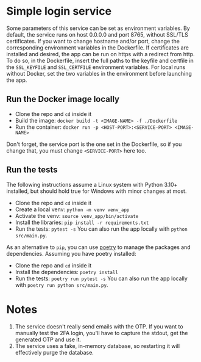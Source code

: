 # Simple login service
Some parameters of this service can be set as environment variables. 
By default, the service runs on host 0.0.0.0 and port 8765, without SSL/TLS certificates. 
If you want to change hostname and/or port, change the corresponding environment variables in the Dockerfile.
If certificates are installed and desired, the app can be run on https with a redirect from http. To do so, in the Dockerfile, insert the full paths to the keyfile and certfile in the `SSL_KEYFILE` and `SSL_CERTFILE` environment variables. For local runs without Docker, set the two variables in the environment before launching the app.

## Run the Docker image locally
- Clone the repo and `cd` inside it
- Build the image: `docker build -t <IMAGE-NAME> -f ./Dockerfile`
- Run the container: `docker run -p <HOST-PORT>:<SERVICE-PORT> <IMAGE-NAME>`

Don't forget, the service port is the one set in the Dockerfile, so if you change that, you must change `<SERVICE-PORT>` here too.

## Run the tests
The following instructions assume a Linux system with Python 3.10+ installed, but should hold true for Windows with minor changes at most.

- Clone the repo and `cd` inside it
- Create a local venv: `python -m venv venv_app`
- Activate the venv: `source venv_app/bin/activate`
- Install the libraries: `pip install -r requirements.txt`
- Run the tests: `pytest -s`
You can also run the app locally with `python src/main.py`.

As an alternative to `pip`, you can use [poetry](https://python-poetry.org/) to manage the packages and dependencies. Assuming you have poetry installed:
- Clone the repo and `cd` inside it
- Install the dependencies: `poetry install`
- Run the tests: `poetry run pytest -s`
You can also run the app locally with `poetry run python src/main.py`.

# Notes
1. The service doesn't really send emails with the OTP. If you want to manually test the 2FA login, you'll have to capture the stdout, get the generated OTP and use it.
2. The service uses a fake, in-memory database, so restarting it will effectively purge the database. 